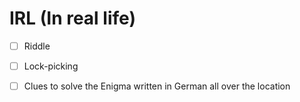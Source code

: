 # IRL (In real life)

- [ ] Riddle
- [ ] Lock-picking 
- [ ] Clues to solve the Enigma written in German all over the location



